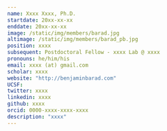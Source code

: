 ```yaml
---
name: Xxxx Xxxx, Ph.D.
startdate: 20xx-xx-xx
enddate: 20xx-xx-xx
image: /static/img/members/barad.jpg
altimage: /static/img/members/barad_pb.jpg
position: xxxx
subsequent: Postdoctoral Fellow - xxxx Lab @ xxxx
pronouns: he/him/his
email: xxxx (at) gmail.com
scholar: xxxx
website: "http://benjaminbarad.com"
UCSF:
twitter: xxxx
linkedin: xxxx
github: xxxx
orcid: 0000-xxxx-xxxx-xxxx
description: "xxxx"
---
```

